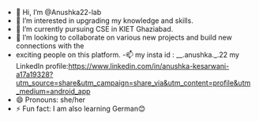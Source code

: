 - 👋 Hi, I’m @Anushka22-lab
- 👀 I’m interested in upgrading my knowledge and skills.
- 🌱 I’m currently pursuing CSE in KIET Ghaziabad.
- 💞️ I’m looking to collaborate on various new projects and build new connections with the
- exciting people on this platform.
-📫 my insta id : __.anushka._.22
    my LinkedIn profile:https://www.linkedin.com/in/anushka-kesarwani-a17a19328?utm_source=share&utm_campaign=share_via&utm_content=profile&utm_medium=android_app
- 😄 Pronouns: she/her
- ⚡ Fun fact: I am also learning German😊

